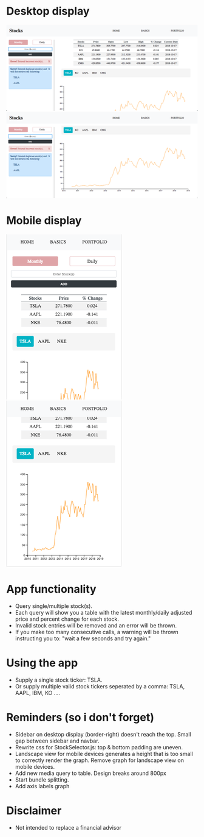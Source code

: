 # Desktop display
![nothing to show](./screenshots/desktop-1.png)
![nothing to show](./screenshots/desktop-2.png)

# Mobile display
![nothing to show](./screenshots/mobile-1.png)
![nothing to show](./screenshots/mobile-2.png)

# App functionality
+ Query single/multiple stock(s).
+ Each query will show you a table with the latest monthly/daily adjusted price and percent change for each stock.
+ Invalid stock entries will be removed and an error will be thrown.
+ If you make too many consecutive calls, a warning will be thrown instructing you to: "wait a few seconds and try again."

# Using the app
+ Supply a single stock ticker: TSLA.
+ Or supply multiple valid stock tickers seperated by a comma: TSLA, AAPL, IBM, KO ....

# Reminders (so i don't forget)
+ Sidebar on desktop display (border-right) doesn't reach the top. Small gap between sidebar and navbar.
+ Rewrite css for StockSelector.js: top & bottom padding are uneven.
+ Landscape view for mobile devices generates a height that is too small to correctly render the graph. Remove graph for landscape view on mobile devices.
+ Add new media query to table. Design breaks around 800px
+ Start bundle splitting.
+ Add axis labels graph

# Disclaimer
+ Not intended to replace a financial advisor
